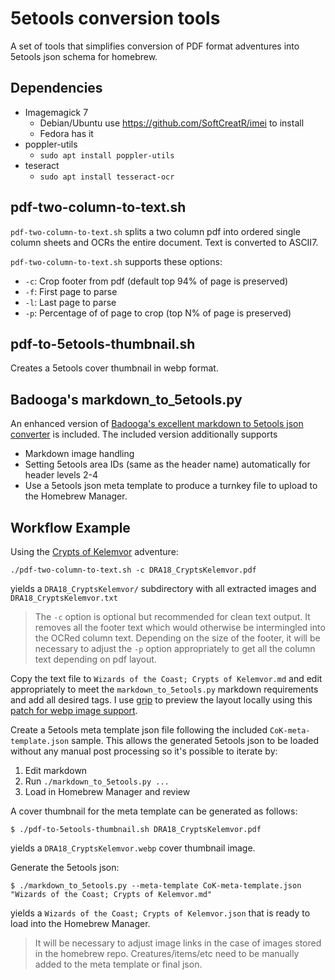 # 5etools conversion tools

A set of tools that simplifies conversion of PDF format adventures into 5etools json schema for homebrew.

## Dependencies

* Imagemagick 7
   * Debian/Ubuntu use https://github.com/SoftCreatR/imei to install
   * Fedora has it
* poppler-utils
   * `sudo apt install poppler-utils`
* teseract
   * `sudo apt install tesseract-ocr`

## pdf-two-column-to-text.sh

`pdf-two-column-to-text.sh` splits a two column pdf into ordered single column sheets and OCRs the entire document. Text is converted to ASCII7.

`pdf-two-column-to-text.sh` supports these options:
- `-c`: Crop footer from pdf (default top 94% of page is preserved)
- `-f`: First page to parse
- `-l`: Last page to parse
- `-p`: Percentage of of page to crop (top N% of page is preserved)

## pdf-to-5etools-thumbnail.sh

Creates a 5etools cover thumbnail in webp format.

## Badooga's markdown_to_5etools.py

An enhanced version of [Badooga's excellent markdown to 5etools json converter](https://github.com/badooga/Programs/tree/master/Dungeons%20and%20Dragons/5eTools) is included. The included version additionally supports
- Markdown image handling
- Setting 5etools area IDs (same as the header name) automatically for header levels 2-4
- Use a 5etools json meta template to produce a turnkey file to upload to the Homebrew Manager.

## Workflow Example

Using the [Crypts of Kelemvor](https://media.wizards.com/2018/dnd/dragon/18/DRA18_CryptsKelemvor.pdf) adventure:
```
./pdf-two-column-to-text.sh -c DRA18_CryptsKelemvor.pdf
```
yields a `DRA18_CryptsKelemvor/` subdirectory with all extracted images and `DRA18_CryptsKelemvor.txt`

> The `-c` option is optional but recommended for clean text output. It removes all the footer text which would otherwise be intermingled into the OCRed column text. Depending on the size of the footer, it will be necessary to adjust the `-p` option appropriately to get all the column text depending on pdf layout.

Copy the text file to `Wizards of the Coast; Crypts of Kelemvor.md` and edit appropriately to meet the `markdown_to_5etools.py` markdown requirements and add all desired tags. I use [grip](https://github.com/joeyespo/grip) to preview the layout locally using this [patch for webp image support](https://github.com/joeyespo/grip/pull/327).

Create a 5etools meta template json file following the included `CoK-meta-template.json` sample. This allows the generated 5etools json to be loaded without any manual post processing so it's possible to iterate by:
1. Edit markdown
1. Run `./markdown_to_5etools.py ...`
1. Load in Homebrew Manager and review

A cover thumbnail for the meta template can be generated as follows:
```
$ ./pdf-to-5etools-thumbnail.sh DRA18_CryptsKelemvor.pdf
```
yields a `DRA18_CryptsKelemvor.webp` cover thumbnail image.

Generate the 5etools json:
```
$ ./markdown_to_5etools.py --meta-template CoK-meta-template.json "Wizards of the Coast; Crypts of Kelemvor.md"
```
yields a `Wizards of the Coast; Crypts of Kelemvor.json` that is ready to load into the Homebrew Manager.

> It will be necessary to adjust image links in the case of images stored in the homebrew repo.
> Creatures/items/etc need to be manually added to the meta template or final json.
